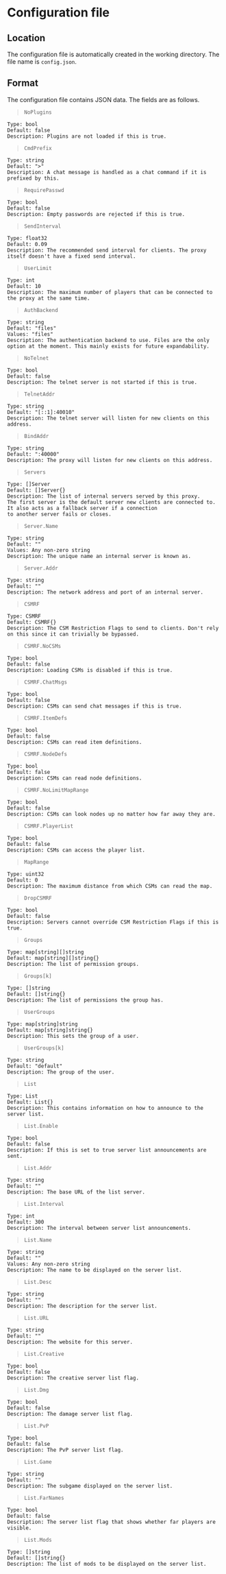 # Configuration file
## Location
The configuration file is automatically created in the working directory.
The file name is `config.json`.
## Format
The configuration file contains JSON data. The fields are as follows.

> `NoPlugins`
```
Type: bool
Default: false
Description: Plugins are not loaded if this is true.
```

> `CmdPrefix`
```
Type: string
Default: ">"
Description: A chat message is handled as a chat command if it is prefixed by this.
```

> `RequirePasswd`
```
Type: bool
Default: false
Description: Empty passwords are rejected if this is true.
```

> `SendInterval`
```
Type: float32
Default: 0.09
Description: The recommended send interval for clients. The proxy itself doesn't have a fixed send interval.
```

> `UserLimit`
```
Type: int
Default: 10
Description: The maximum number of players that can be connected to the proxy at the same time.
```

> `AuthBackend`
```
Type: string
Default: "files"
Values: "files"
Description: The authentication backend to use. Files are the only
option at the moment. This mainly exists for future expandability.
```

> `NoTelnet`
```
Type: bool
Default: false
Description: The telnet server is not started if this is true.
```

> `TelnetAddr`
```
Type: string
Default: "[::1]:40010"
Description: The telnet server will listen for new clients on this
address.
```

> `BindAddr`
```
Type: string
Default: ":40000"
Description: The proxy will listen for new clients on this address.
```

> `Servers`
```
Type: []Server
Default: []Server{}
Description: The list of internal servers served by this proxy.
The first server is the default server new clients are connected to.
It also acts as a fallback server if a connection
to another server fails or closes.
```

> `Server.Name`
```
Type: string
Default: ""
Values: Any non-zero string
Description: The unique name an internal server is known as.
```

> `Server.Addr`
```
Type: string
Default: ""
Description: The network address and port of an internal server.
```

> `CSMRF`
```
Type: CSMRF
Default: CSMRF{}
Description: The CSM Restriction Flags to send to clients. Don't rely on this since it can trivially be bypassed.
```

> `CSMRF.NoCSMs`
```
Type: bool
Default: false
Description: Loading CSMs is disabled if this is true.
```

> `CSMRF.ChatMsgs`
```
Type: bool
Default: false
Description: CSMs can send chat messages if this is true.
```

> `CSMRF.ItemDefs`
```
Type: bool
Default: false
Description: CSMs can read item definitions.
```

> `CSMRF.NodeDefs`
```
Type: bool
Default: false
Description: CSMs can read node definitions.
```

> `CSMRF.NoLimitMapRange`
```
Type: bool
Default: false
Description: CSMs can look nodes up no matter how far away they are.
```

> `CSMRF.PlayerList`
```
Type: bool
Default: false
Description: CSMs can access the player list.
```

> `MapRange`
```
Type: uint32
Default: 0
Description: The maximum distance from which CSMs can read the map.
```

> `DropCSMRF`
```
Type: bool
Default: false
Description: Servers cannot override CSM Restriction Flags if this is true.
```

> `Groups`
```
Type: map[string][]string
Default: map[string][]string{}
Description: The list of permission groups.
```

> `Groups[k]`
```
Type: []string
Default: []string{}
Description: The list of permissions the group has.
```

> `UserGroups`
```
Type: map[string]string
Default: map[string]string{}
Description: This sets the group of a user.
```

> `UserGroups[k]`
```
Type: string
Default: "default"
Description: The group of the user.
```

> `List`
```
Type: List
Default: List{}
Description: This contains information on how to announce to the server list.
```

> `List.Enable`
```
Type: bool
Default: false
Description: If this is set to true server list announcements are sent.
```

> `List.Addr`
```
Type: string
Default: ""
Description: The base URL of the list server.
```

> `List.Interval`
```
Type: int
Default: 300
Description: The interval between server list announcements.
```

> `List.Name`
```
Type: string
Default: ""
Values: Any non-zero string
Description: The name to be displayed on the server list.
```

> `List.Desc`
```
Type: string
Default: ""
Description: The description for the server list.
```

> `List.URL`
```
Type: string
Default: ""
Description: The website for this server.
```

> `List.Creative`
```
Type: bool
Default: false
Description: The creative server list flag.
```

> `List.Dmg`
```
Type: bool
Default: false
Description: The damage server list flag.
```

> `List.PvP`
```
Type: bool
Default: false
Description: The PvP server list flag.
```

> `List.Game`
```
Type: string
Default: ""
Description: The subgame displayed on the server list.
```

> `List.FarNames`
```
Type: bool
Default: false
Description: The server list flag that shows whether far players are visible.
```

> `List.Mods`
```
Type: []string
Default: []string{}
Description: The list of mods to be displayed on the server list.
```
